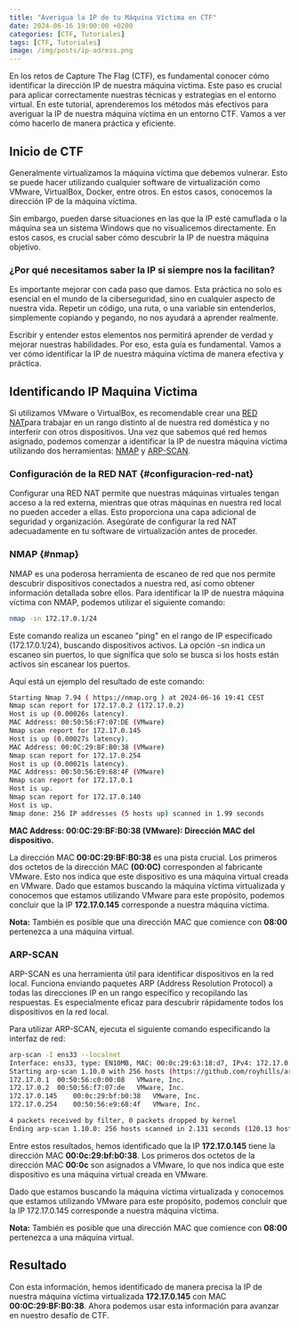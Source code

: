 ```yaml
---
title: "Averigua la IP de tu Máquina Víctima en CTF"
date: 2024-06-16 19:00:00 +0200
categories: [CTF, Tutoriales]
tags: [CTF, Tutoriales]
image: /img/posts/ip-adress.png
---
```


En los retos de Capture The Flag (CTF), es fundamental conocer cómo identificar la dirección IP de nuestra máquina víctima. Este paso es crucial para aplicar correctamente nuestras técnicas y estrategias en el entorno virtual. En este tutorial, aprenderemos los métodos más efectivos para averiguar la IP de nuestra máquina víctima en un entorno CTF. Vamos a ver cómo hacerlo de manera práctica y eficiente.

## Inicio de CTF

Generalmente virtualizamos la máquina víctima que debemos vulnerar. Esto se puede hacer utilizando cualquier software de virtualización como VMware, VirtualBox, Docker, entre otros. En estos casos, conocemos la dirección IP de la máquina víctima.

Sin embargo, pueden darse situaciones en las que la IP esté camuflada o la máquina sea un sistema Windows que no visualicemos directamente. En estos casos, es crucial saber cómo descubrir la IP de nuestra máquina objetivo.

### ¿Por qué necesitamos saber la IP si siempre nos la facilitan?

Es importante mejorar con cada paso que damos. Esta práctica no solo es esencial en el mundo de la ciberseguridad, sino en cualquier aspecto de nuestra vida. Repetir un código, una ruta, o una variable sin entenderlos, simplemente copiando y pegando, no nos ayudará a aprender realmente.

Escribir y entender estos elementos nos permitirá aprender de verdad y mejorar nuestras habilidades. Por eso, esta guía es fundamental. Vamos a ver cómo identificar la IP de nuestra máquina víctima de manera efectiva y práctica.

## Identificando IP Maquina Victima

Si utilizamos VMware o VirtualBox, es recomendable crear una  [RED NAT](#configuracion-red-nat)para trabajar en un rango distinto al de nuestra red doméstica y no interferir con otros dispositivos. Una vez que sabemos qué red hemos asignado, podemos comenzar a identificar la IP de nuestra máquina víctima utilizando dos herramientas: [NMAP](#nmap) y [ARP-SCAN](#arp-scan).

### Configuración de la RED NAT {#configuracion-red-nat}

Configurar una RED NAT permite que nuestras máquinas virtuales tengan acceso a la red externa, mientras que otras máquinas en nuestra red local no pueden acceder a ellas. Esto proporciona una capa adicional de seguridad y organización. Asegúrate de configurar la red NAT adecuadamente en tu software de virtualización antes de proceder.


### NMAP {#nmap}

NMAP es una poderosa herramienta de escaneo de red que nos permite descubrir dispositivos conectados a nuestra red, así como obtener información detallada sobre ellos. Para identificar la IP de nuestra máquina víctima con NMAP, podemos utilizar el siguiente comando:
```bash
nmap -sn 172.17.0.1/24
```

Este comando realiza un escaneo "ping" en el rango de IP especificado (172.17.0.1/24), buscando dispositivos activos. La opción -sn indica un escaneo sin puertos, lo que significa que solo se busca si los hosts están activos sin escanear los puertos.

Aquí está un ejemplo del resultado de este comando:

```bash
Starting Nmap 7.94 ( https://nmap.org ) at 2024-06-16 19:41 CEST
Nmap scan report for 172.17.0.2 (172.17.0.2)
Host is up (0.00026s latency).
MAC Address: 00:50:56:F7:07:DE (VMware)
Nmap scan report for 172.17.0.145
Host is up (0.00027s latency).
MAC Address: 00:0C:29:BF:B0:38 (VMware)
Nmap scan report for 172.17.0.254
Host is up (0.00021s latency).
MAC Address: 00:50:56:E9:68:4F (VMware)
Nmap scan report for 172.17.0.1
Host is up.
Nmap scan report for 172.17.0.140
Host is up.
Nmap done: 256 IP addresses (5 hosts up) scanned in 1.99 seconds
```

**MAC Address: 00:0C:29:BF:B0:38 (VMware): Dirección MAC del dispositivo.**

La dirección MAC **00:0C:29:BF:B0:38** es una pista crucial. Los primeros dos octetos de la dirección MAC **(00:0C)** corresponden al fabricante VMware. Esto nos indica que este dispositivo es una máquina virtual creada en VMware. Dado que estamos buscando la máquina víctima virtualizada y conocemos que estamos utilizando VMware para este propósito, podemos concluir que la IP **172.17.0.145** corresponde a nuestra máquina víctima.

**Nota:** También es posible que una dirección MAC que comience con **08:00** pertenezca a una máquina virtual.


### ARP-SCAN

ARP-SCAN es una herramienta útil para identificar dispositivos en la red local. Funciona enviando paquetes ARP (Address Resolution Protocol) a todas las direcciones IP en un rango específico y recopilando las respuestas. Es especialmente eficaz para descubrir rápidamente todos los dispositivos en la red local.

Para utilizar ARP-SCAN, ejecuta el siguiente comando especificando la interfaz de red:

```bash
arp-scan -I ens33 --localnet
Interface: ens33, type: EN10MB, MAC: 00:0c:29:63:18:d7, IPv4: 172.17.0.140
Starting arp-scan 1.10.0 with 256 hosts (https://github.com/royhills/arp-scan)
172.17.0.1	00:50:56:c0:00:08	VMware, Inc.
172.17.0.2	00:50:56:f7:07:de	VMware, Inc.
172.17.0.145	00:0c:29:bf:b0:38	VMware, Inc.
172.17.0.254	00:50:56:e9:68:4f	VMware, Inc.

4 packets received by filter, 0 packets dropped by kernel
Ending arp-scan 1.10.0: 256 hosts scanned in 2.131 seconds (120.13 hosts/sec). 4 responded
```
Entre estos resultados, hemos identificado que la IP **172.17.0.145** tiene la dirección MAC **00:0c:29:bf:b0:38**. Los primeros dos octetos de la dirección MAC **00:0c** son asignados a VMware, lo que nos indica que este dispositivo es una máquina virtual creada en VMware.

Dado que estamos buscando la máquina víctima virtualizada y conocemos que estamos utilizando VMware para este propósito, podemos concluir que la IP 172.17.0.145 corresponde a nuestra máquina víctima.

**Nota:** También es posible que una dirección MAC que comience con **08:00** pertenezca a una máquina virtual.

## Resultado

Con esta información, hemos identificado de manera precisa la IP de nuestra máquina víctima virtualizada **172.17.0.145** con MAC **00:0C:29:BF:B0:38**. Ahora podemos usar esta información para avanzar en nuestro desafío de CTF.